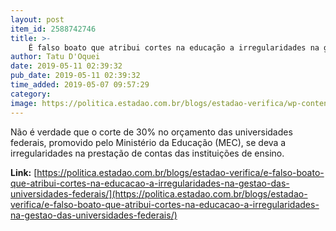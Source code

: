 ```yaml
---
layout: post
item_id: 2588742746
title: >-
    É falso boato que atribui cortes na educação a irregularidades na gestão das universidades federais
author: Tatu D'Oquei
date: 2019-05-11 02:39:32
pub_date: 2019-05-11 02:39:32
time_added: 2019-05-07 09:57:29
category: 
image: https://politica.estadao.com.br/blogs/estadao-verifica/wp-content/uploads/sites/690/2019/05/UFF.jpg
---
```


Não é verdade que o corte de 30% no orçamento das universidades federais, promovido pelo Ministério da Educação (MEC), se deva a irregularidades na prestação de contas das instituições de ensino.

**Link:** [https://politica.estadao.com.br/blogs/estadao-verifica/e-falso-boato-que-atribui-cortes-na-educacao-a-irregularidades-na-gestao-das-universidades-federais/](https://politica.estadao.com.br/blogs/estadao-verifica/e-falso-boato-que-atribui-cortes-na-educacao-a-irregularidades-na-gestao-das-universidades-federais/)

